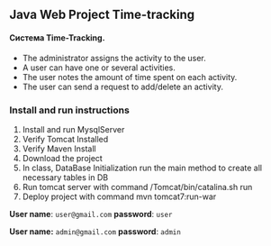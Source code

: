 Java Web Project Time-tracking
-------------------------------


#### **Система Time-Tracking.**
   - The administrator assigns the activity to the user.
   - A user can have one or several activities.
   - The user notes the amount of time spent on each activity.
   - The user can send a request to add/delete an аctivity.

### Install and run instructions

1. Install and run MysqlServer
2. Verify Tomcat Installed
3. Verify Maven Install
4. Download the project
5. In class, DataBase Initialization run the main method to create all necessary tables in DB
6. Run tomcat server with command /Tomcat/bin/catalina.sh run
7. Deploy project with command mvn tomcat7:run-war

**User name**: `user@gmail.com` **password**: `user` 

**User name:**  `admin@gmail.com` **password**: `admin`


